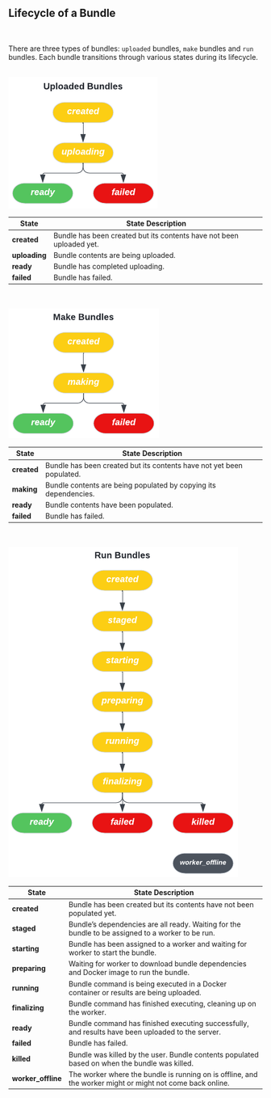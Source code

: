 ## Lifecycle of a Bundle

<br />

There are three types of bundles: `uploaded` bundles, `make` bundles and `run`
bundles. Each bundle transitions through various states during its lifecycle.

<br />

<img src='./images/uploaded-bundle-states.png' />

<br />

| State | State Description |
| - | - |
| **created** | Bundle has been created but its contents have not been uploaded yet. |
| **uploading** | Bundle contents are being uploaded. |
| **ready** | Bundle has completed uploading. |
| **failed** | Bundle has failed. |

<br />
<br />

<img src='./images/make-bundle-states.png' />

<br />

| State  | State Description |
| - | - |
| **created** | Bundle has been created but its contents have not yet been populated. |
| **making** | Bundle contents are being populated by copying its dependencies. |
| **ready** | Bundle contents have been populated. |
| **failed** | Bundle has failed. |

<br />
<br />

<img src='./images/run-bundle-states.png' />

<br />

| State | State Description |
| - | - |
| **created** | Bundle has been created but its contents have not been populated yet. |
| **staged** | Bundle’s dependencies are all ready. Waiting for the bundle to be assigned to a worker to be run. |
| **starting** | Bundle has been assigned to a worker and waiting for worker to start the bundle. |
| **preparing** | Waiting for worker to download bundle dependencies and Docker image to run the bundle. |
| **running** | Bundle command is being executed in a Docker container or results are being uploaded. |
| **finalizing** | Bundle command has finished executing, cleaning up on the worker. |
| **ready** | Bundle command has finished executing successfully, and results have been uploaded to the server. |
| **failed** | Bundle has failed. |
| **killed** | Bundle was killed by the user. Bundle contents populated based on when the bundle was killed. |
| **worker_offline** | The worker where the bundle is running on is offline, and the worker might or might not come back online. |
